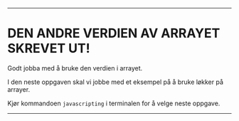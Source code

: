 ---

# DEN ANDRE VERDIEN AV ARRAYET SKREVET UT!

Godt jobba med å bruke den verdien i arrayet.

I den neste oppgaven skal vi jobbe med et eksempel på å bruke løkker på arrayer.

Kjør kommandoen `javascripting` i terminalen for å velge neste oppgave.

---